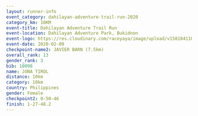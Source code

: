 ```yaml
--- 
layout: runner-info 
event_category: dahilayan-adventure-trail-run-2020 
category_km: 10KM 
event-title: Dahilayan Adventure Trail Run 
event-location: Dahilayan Adventure Park, Bukidnon 
event-logo: https://res.cloudinary.com/raceyaya/image/upload/v1581841107/logo/2020/dahilayan-adventure-park-2020_gve1jp.png 
event-date: 2020-02-09 
checkpoint-name2: JAVIER BARN (7.5km) 
overall_rank: 13
gender_rank: 3
bib: 10098
name: JONA TIROL
distance: 10km
category: 10km
country: Philippines
gender: Female
checkpoint2: 0-50-46
finish: 1-27-48.2
--- 
```

